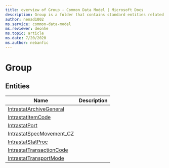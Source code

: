 ```yaml
---
title: overview of Group - Common Data Model | Microsoft Docs
description: Group is a folder that contains standard entities related to the Common Data Model.
author: nenad1002
ms.service: common-data-model
ms.reviewer: deonhe
ms.topic: article
ms.date: 7/20/2020
ms.author: nebanfic
---
```


# Group


## Entities

|Name|Description|
|---|---|
|[IntrastatArchiveGeneral](IntrastatArchiveGeneral.md)||
|[IntrastatItemCode](IntrastatItemCode.md)||
|[IntrastatPort](IntrastatPort.md)||
|[IntrastatSpecMovement_CZ](IntrastatSpecMovement_CZ.md)||
|[IntrastatStatProc](IntrastatStatProc.md)||
|[IntrastatTransactionCode](IntrastatTransactionCode.md)||
|[IntrastatTransportMode](IntrastatTransportMode.md)||

